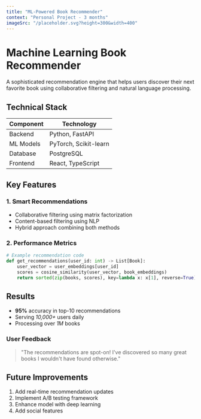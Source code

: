 ```yaml
---
title: "ML-Powered Book Recommender"
context: "Personal Project - 3 months"
imageSrc: "/placeholder.svg?height=300&width=400"
---
```


# Machine Learning Book Recommender

A sophisticated recommendation engine that helps users discover their next favorite book using collaborative filtering and natural language processing.

## Technical Stack

| Component | Technology |
|-----------|------------|
| Backend | Python, FastAPI |
| ML Models | PyTorch, Scikit-learn |
| Database | PostgreSQL |
| Frontend | React, TypeScript |

## Key Features

### 1. Smart Recommendations
- Collaborative filtering using matrix factorization
- Content-based filtering using NLP
- Hybrid approach combining both methods

### 2. Performance Metrics

```python
# Example recommendation code
def get_recommendations(user_id: int) -> List[Book]:
    user_vector = user_embeddings[user_id]
    scores = cosine_similarity(user_vector, book_embeddings)
    return sorted(zip(books, scores), key=lambda x: x[1], reverse=True)[:10]
```

## Results

- **95%** accuracy in top-10 recommendations
- Serving *10,000+* users daily
- Processing over *1M* books

### User Feedback

> "The recommendations are spot-on! I've discovered so many great books I wouldn't have found otherwise."

## Future Improvements

1. Add real-time recommendation updates
2. Implement A/B testing framework
3. Enhance model with deep learning
4. Add social features 